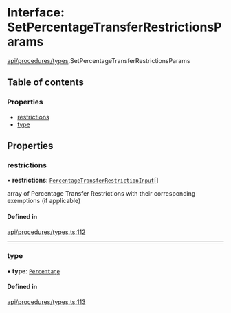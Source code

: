 # Interface: SetPercentageTransferRestrictionsParams

[api/procedures/types](../wiki/api.procedures.types).SetPercentageTransferRestrictionsParams

## Table of contents

### Properties

- [restrictions](../wiki/api.procedures.types.SetPercentageTransferRestrictionsParams#restrictions)
- [type](../wiki/api.procedures.types.SetPercentageTransferRestrictionsParams#type)

## Properties

### restrictions

• **restrictions**: [`PercentageTransferRestrictionInput`](../wiki/api.procedures.types.PercentageTransferRestrictionInput)[]

array of Percentage Transfer Restrictions with their corresponding exemptions (if applicable)

#### Defined in

[api/procedures/types.ts:112](https://github.com/PolymathNetwork/polymesh-sdk/blob/49113a20/src/api/procedures/types.ts#L112)

___

### type

• **type**: [`Percentage`](../wiki/api.procedures.types.TransferRestrictionType#percentage)

#### Defined in

[api/procedures/types.ts:113](https://github.com/PolymathNetwork/polymesh-sdk/blob/49113a20/src/api/procedures/types.ts#L113)
